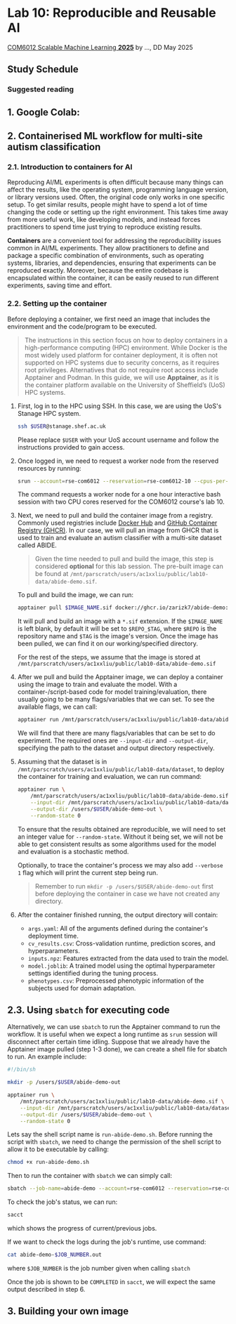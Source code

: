 # Lab 10: Reproducible and Reusable AI

[COM6012 Scalable Machine Learning **2025**](https://github.com/COM6012/ScalableML) by ..., DD May 2025

## Study Schedule

### Suggested reading

## 1. Google Colab: 

## 2. Containerised ML workflow for multi-site autism classification

### 2.1. Introduction to containers for AI

Reproducing AI/ML experiments is often difficult because many things can affect the results, like the operating system, programming language version, or library versions used. Often, the original code only works in one specific setup. To get similar results, people might have to spend a lot of time changing the code or setting up the right environment. This takes time away from more useful work, like developing models, and instead forces practitioners to spend time just trying to reproduce existing results.

**Containers** are a convenient tool for addressing the reproducibility issues common in AI/ML experiments. They allow practitioners to define and package a specific combination of environments, such as operating systems, libraries, and dependencies, ensuring that experiments can be reproduced exactly. Moreover, because the entire codebase is encapsulated within the container, it can be easily reused to run different experiments, saving time and effort.

### 2.2. Setting up the container

Before deploying a container, we first need an image that includes the environment and the code/program to be executed. 

> The instructions in this section focus on how to deploy containers in a high-performance computing (HPC) environment. While Docker is the most widely used platform for container deployment, it is often not supported on HPC systems due to security concerns, as it requires root privileges. Alternatives that do not require root access include Apptainer and Podman. In this guide, we will use **Apptainer**, as it is the container platform available on the University of Sheffield’s (UoS) HPC systems.

1. First, log in to the HPC using SSH. In this case, we are using the UoS's Stanage HPC system.
    ```sh
    ssh $USER@stanage.shef.ac.uk
    ```
    Please replace `$USER` with your UoS account username and follow the instructions provided to gain access.

2. Once logged in, we need to request a worker node from the reserved resources by running:
    ```sh
    srun --account=rse-com6012 --reservation=rse-com6012-10 --cpus-per-task=2 --time=01:00:00 --pty /bin/bash
    ```
    The command requests a worker node for a one hour interactive bash session with two CPU cores reserved for the COM6012 course's lab 10.

3. Next, we need to pull and build the container image from a registry. Commonly used registries include [Docker Hub](https://hub.docker.com) and [GitHub Container Registry (GHCR)](https://ghcr.io). In our case, we will pull an image from GHCR that is used to train and evaluate an autism classifier with a multi-site dataset called ABIDE.
   > Given the time needed to pull and build the image, this step is considered **optional** for this lab session. The pre-built image can be found at `/mnt/parscratch/users/ac1xxliu/public/lab10-data/abide-demo.sif`.

    To pull and build the image, we can run:
    ```sh
    apptainer pull $IMAGE_NAME.sif docker://ghcr.io/zarizk7/abide-demo:master
    ```
    It will pull and build an image with a `*.sif` extension. If the `$IMAGE_NAME` is left blank, by default it will be set to `$REPO_$TAG`, where `$REPO` is the repository name and `$TAG` is the image's version. Once the image has been pulled, we can find it on our working/specified directory.
    
    For the rest of the steps, we assume that the image is stored at `/mnt/parscratch/users/ac1xxliu/public/lab10-data/abide-demo.sif`

4. After we pull and build the Apptainer image, we can deploy a container using the image to train and evaluate the model. With a container-/script-based code for model training/evaluation, there usually going to be many flags/variables that we can set. To see the available flags, we can call:
   ```sh
   apptainer run /mnt/parscratch/users/ac1xxliu/public/lab10-data/abide-demo.sif -h
   ```
   We will find that there are many flags/variables that can be set to do experiment. The required ones are `--input-dir` and `--output-dir`, specifying the path to the dataset and output directory respectively.

5.  Assuming that the dataset is in `/mnt/parscratch/users/ac1xxliu/public/lab10-data/dataset`, to deploy the container for training and evaluation, we can run command:
    ```sh
    apptainer run \
        /mnt/parscratch/users/ac1xxliu/public/lab10-data/abide-demo.sif \
        --input-dir /mnt/parscratch/users/ac1xxliu/public/lab10-data/dataset \
        --output-dir /users/$USER/abide-demo-out \
        --random-state 0
    ```
    To ensure that the results obtained are reproducible, we will need to set an integer value for `--random-state`. Without it being set, we will not be able to get consistent results as some algorithms used for the model and evaluation is a stochastic method.

    Optionally, to trace the container's process we may also add `--verbose 1` flag which will print the current step being run.

    > Remember to run `mkdir -p /users/$USER/abide-demo-out` first before deploying the container in case we have not created any directory. 

6. After the container finished running, the output directory will contain:
   - `args.yaml`: All of the arguments defined during the container's deployment time.
   - `cv_results.csv`: Cross-validation runtime, prediction scores, and hyperparameters.
   - `inputs.npz`: Features extracted from the data used to train the model.
   - `model.joblib`: A trained model using the optimal hyperparameter settings identified during the tuning process.
   - `phenotypes.csv`: Preprocessed phenotypic information of the subjects used for domain adaptation.
  
## 2.3. Using `sbatch` for executing code

Alternatively, we can use `sbatch` to run the Apptainer command to run the workflow. It is useful when we expect a long runtime as `srun` session will disconnect after certain time idling. Suppose that we already have the Apptainer image pulled (step 1-3 done), we can create a shell file for sbatch to run. An example include:

```sh
#!/bin/sh

mkdir -p /users/$USER/abide-demo-out

apptainer run \
    /mnt/parscratch/users/ac1xxliu/public/lab10-data/abide-demo.sif \
    --input-dir /mnt/parscratch/users/ac1xxliu/public/lab10-data/dataset \
    --output-dir /users/$USER/abide-demo-out \
    --random-state 0
```

Lets say the shell script name is `run-abide-demo.sh`. Before running the script with `sbatch`, we need to change the permission of the shell script to allow it to be executable by calling:

```sh
chmod +x run-abide-demo.sh
```

Then to run the container with `sbatch` we can simply call:
```sh
sbatch --job-name=abide-demo --account=rse-com6012 --reservation=rse-com6012-10 --cpus-per-task=2 --time=01:00:00 run-abide-demo.sh
```

To check the job's status, we can run:
```sh
sacct
```
which shows the progress of current/previous jobs.

If we want to check the logs during the job's runtime, use command:
```sh
cat abide-demo-$JOB_NUMBER.out
```
where `$JOB_NUMBER` is the job number given when calling `sbatch`

Once the job is shown to be `COMPLETED` in `sacct`, we will expect the same output described in step 6.

## 3. Building your own image